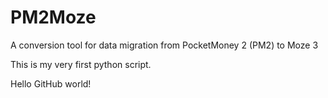 # PM2Moze
A conversion tool for data migration from PocketMoney 2 (PM2) to Moze 3

This is my very first python script.

Hello GitHub world!
